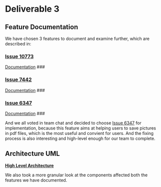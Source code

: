# Deliverable 3

## Feature Documentation

We have chosen 3 features to document and examine further, which are described in:

### [Issue 10773](./10773.md)
[Documentation](https://github.com/CSCD01/team_22-project/blob/10773/doc/deliverable3/10773.md) ### 

### [Issue 7442](./7442.md)
[Documentation](https://github.com/CSCD01/team_22-project/blob/7442/doc/deliverable3/7442.md) ### 

### [Issue 6347](./6347.md)
[Documentation](https://github.com/CSCD01/team_22-project/blob/6347/doc/deliverable3/6347.md) ### 

And we all voted in team chat and decided to choose [Issue 6347](https://github.com/mozilla/pdf.js/issues/6347) for implementation, because this feature aims at helping users to save pictures in pdf files, which is the most useful and convient for users. And the fixing process is also interesting and high-level enough for our team to complete.

## Architecture UML ##

[**High Level Architecture**](./architecture.md)

We also took a more granular look at the components affected both the features we have documented.
